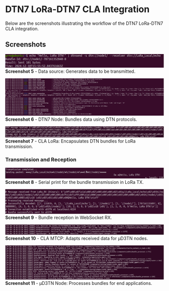 # DTN7 LoRa-DTN7 CLA Integration

Below are the screenshots illustrating the workflow of the DTN7 LoRa-DTN7 CLA integration.

## Screenshots

![Data Source](Data_Source.png)
**Screenshot 5** - Data source: Generates data to be transmitted.

![DTN7 Node](DTN7_Node.png)
**Screenshot 6** - DTN7 Node: Bundles data using DTN protocols.

![CLA LoRa](CLA_LoRa.png)
**Screenshot 7** - CLA LoRa: Encapsulates DTN bundles for LoRa transmission.

### Transmission and Reception

![Bundle Transmission](Bundle_Transmission.png)
**Screenshot 8** - Serial print for the bundle transmission in LoRa TX.

![Bundle Reception](Bundle_Reception.png)
**Screenshot 9** - Bundle reception in WebSocket RX.

![CLA MTCP Received Data](CLA_MTCP-Received_data.png)
**Screenshot 10** - CLA MTCP: Adapts received data for µD3TN nodes.

![Processed Bundle](Processed_Bundle.png)
**Screenshot 11** - µD3TN Node: Processes bundles for end applications.
